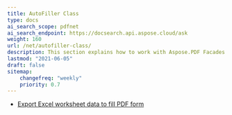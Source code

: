 ```yaml
---
title: AutoFiller Class
type: docs
ai_search_scope: pdfnet
ai_search_endpoint: https://docsearch.api.aspose.cloud/ask
weight: 160
url: /net/autofiller-class/
description: This section explains how to work with Aspose.PDF Facades with AutoFiller Class.
lastmod: "2021-06-05"
draft: false
sitemap:
    changefreq: "weekly"
    priority: 0.7
---
```


- [Export Excel worksheet data to fill PDF form](/pdf/net/export-excel-worksheet-data-to-fill-pdf-form/)
